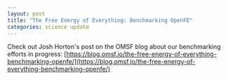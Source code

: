 ```yaml
---
layout: post
title: "The Free Energy of Everything: Benchmarking OpenFE"
categories: science update
---
```


Check out Josh Horton's post on the OMSF blog about our benchmarking efforts in progress: [https://blog.omsf.io/the-free-energy-of-everything-benchmarking-openfe/](https://blog.omsf.io/the-free-energy-of-everything-benchmarking-openfe/)

